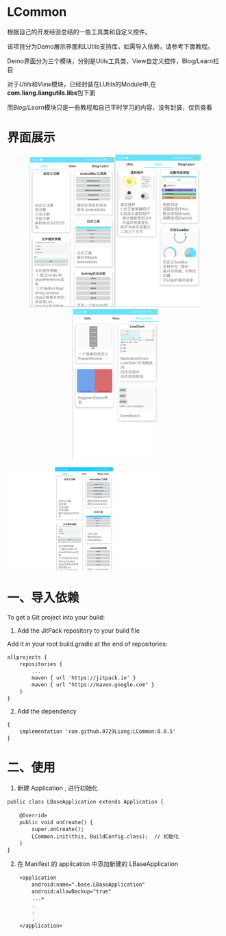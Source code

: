 # LCommon

根据自己的开发经验总结的一些工具类和自定义控件。

该项目分为Demo展示界面和LUtils支持库，如需导入依赖，请参考下面教程。

Demo界面分为三个模块，分别是Utils工具类，View自定义控件，Blog/Learn栏目 

对于*Utils*和*View*模块，已经封装在LUtils的Module中,在**com.liang.liangutils.libs**包下面

而*Blog/Learn*模块只是一些教程和自己平时学习的内容，没有封装，仅供查看


# 界面展示

<center class="half">
    <img src="https://github.com/0729Liang/LCommon/blob/dev/image/LCommon_Utils.png" width="200"/><img src="https://github.com/0729Liang/LCommon/blob/dev/image/LCommon_View.png" width="200"/><img src="https://github.com/0729Liang/LCommon/blob/dev/image/LCommon_Blog.png" width="200"/>
</center>

![image](https://github.com/0729Liang/LCommon/blob/dev/image/LCommon.gif)

# 一、导入依赖

To get a Git project into your build:

1. Add the JitPack repository to your build file

Add it in your root build.gradle at the end of repositories:

	allprojects {
		repositories {
			...
			maven { url 'https://jitpack.io' }
			maven { url "https://maven.google.com" }
		}
	}

2. Add the dependency

```
{ 
    implementation 'com.github.0729Liang:LCommon:0.0.5' 
}
```

# 二、使用

1. 新建 Application , 进行初始化

```
public class LBaseApplication extends Application {

    @Override
    public void onCreate() {
        super.onCreate();
        LCommon.init(this, BuildConfig.class);  // 初始化
    }
}

```

2. 在 Manifest 的 application 中添加新建的 LBaseApplication

```
    <application
        android:name=".base.LBaseApplication"
        android:allowBackup="true"
        ...>
        .
        .
        .
    </application>

```


